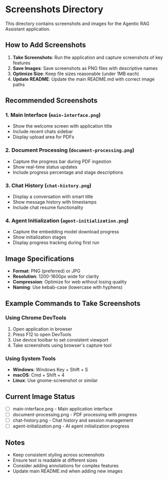 # Screenshots Directory

This directory contains screenshots and images for the Agentic RAG Assistant application.

## How to Add Screenshots

1. **Take Screenshots**: Run the application and capture screenshots of key features
2. **Save Images**: Save screenshots as PNG files with descriptive names
3. **Optimize Size**: Keep file sizes reasonable (under 1MB each)
4. **Update README**: Update the main README.md with correct image paths

## Recommended Screenshots

### 1. Main Interface (`main-interface.png`)
- Show the welcome screen with application title
- Include recent chats sidebar
- Display upload area for PDFs

### 2. Document Processing (`document-processing.png`)
- Capture the progress bar during PDF ingestion
- Show real-time status updates
- Include progress percentage and stage descriptions

### 3. Chat History (`chat-history.png`)
- Display a conversation with smart title
- Show message history with timestamps
- Include chat resume functionality

### 4. Agent Initialization (`agent-initialization.png`)
- Capture the embedding model download progress
- Show initialization stages
- Display progress tracking during first run

## Image Specifications

- **Format**: PNG (preferred) or JPG
- **Resolution**: 1200-1600px wide for clarity
- **Compression**: Optimize for web without losing quality
- **Naming**: Use kebab-case (lowercase with hyphens)

## Example Commands to Take Screenshots

### Using Chrome DevTools
1. Open application in browser
2. Press F12 to open DevTools
3. Use device toolbar to set consistent viewport
4. Take screenshots using browser's capture tool

### Using System Tools
- **Windows**: Windows Key + Shift + S
- **macOS**: Cmd + Shift + 4
- **Linux**: Use gnome-screenshot or similar

## Current Image Status

- [ ] main-interface.png - Main application interface
- [ ] document-processing.png - PDF processing with progress
- [ ] chat-history.png - Chat history and session management
- [ ] agent-initialization.png - AI agent initialization progress

## Notes

- Keep consistent styling across screenshots
- Ensure text is readable at different sizes
- Consider adding annotations for complex features
- Update main README.md when adding new images
